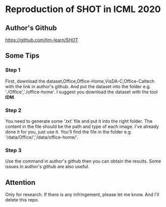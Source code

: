 # Reproduction of SHOT in ICML 2020

## Author's Github
https://github.com/tim-learn/SHOT

## Some Tips
### Step 1
First, download the dataset,Office,Office-Home,VisDA-C,Office-Caltech with the link in author's github. And put the dataset into the folder e.g. './Office','./office-home'. I suggest you download the dataset with the tool **IDM**.
### Step 2
You need to generate some ’.txt' file and put it into the right folder. The content in the file should be the path and type of each image. I've already done it for you, just use it. You'll find the file in the folder e.g. '/data/Office/','/data/office-home/'.  
### Step 3
Use the command in author's github then you can obtain the results. Some issues in author's github are also useful.

## Attention
Only for research. If there is any infringement, please let me know. And I'll delete this repo.
